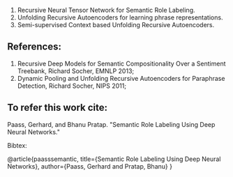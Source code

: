 1. Recursive Neural Tensor Network for Semantic Role Labeling.
2. Unfolding Recursive Autoencoders for learning phrase representations.
3. Semi-supervised Context based Unfolding Recursive Autoencoders. 

References: 
--------------
1. Recursive Deep Models for Semantic Compositionality Over a Sentiment Treebank, Richard Socher, EMNLP 2013;
2. Dynamic Pooling and Unfolding Recursive Autoencoders for Paraphrase Detection, Richard Socher, NIPS 2011;

To refer this work cite:
--------------------------
Paass, Gerhard, and Bhanu Pratap. "Semantic Role Labeling Using Deep Neural Networks."

Bibtex:

@article{paasssemantic,
  title={Semantic Role Labeling Using Deep Neural Networks},
  author={Paass, Gerhard and Pratap, Bhanu}
}

